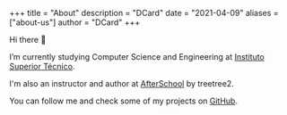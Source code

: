 +++
title = "About"
description = "DCard"
date = "2021-04-09"
aliases = ["about-us"]
author = "DCard"
+++

Hi there 👋

I’m currently studying Computer Science and Engineering at [Instituto Superior Técnico](https://tecnico.ulisboa.pt/en/). 

I'm also an instructor and author at [AfterSchool](https://treetree2.school/) by treetree2.

You can follow me and check some of my projects on [GitHub](https://github.com/D-Card).
